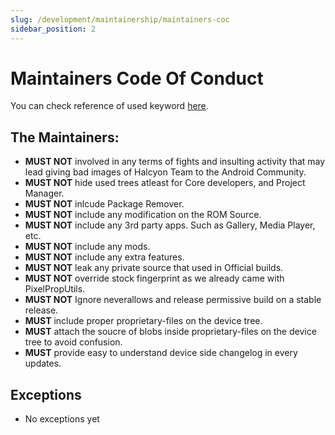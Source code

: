 ```yaml
---
slug: /development/maintainership/maintainers-coc
sidebar_position: 2
---
```

# Maintainers Code Of Conduct

You can check reference of used keyword [here](https://datatracker.ietf.org/doc/html/rfc2119).

## The Maintainers:
* **MUST NOT** involved in any terms of fights and insulting activity that may lead giving bad images of Halcyon Team to the Android Community.  
* **MUST NOT** hide used trees atleast for Core developers, and Project Manager.  
* **MUST NOT** inlcude Package Remover.  
* **MUST NOT** include any modification on the ROM Source.  
* **MUST NOT** include any 3rd party apps. Such as Gallery, Media Player, etc.  
* **MUST NOT** include any mods.  
* **MUST NOT** include any extra features.  
* **MUST NOT** leak any private source that used in Official builds.  
* **MUST NOT** override stock fingerprint as we already came with PixelPropUtils.  
* **MUST NOT** Ignore neverallows and release permissive build on a stable release.  
* **MUST** include proper proprietary-files on the device tree.  
* **MUST** attach the soucre of blobs inside proprietary-files on the device tree to avoid confusion.  
* **MUST** provide easy to understand device side changelog in every updates.  

## Exceptions
- No exceptions yet